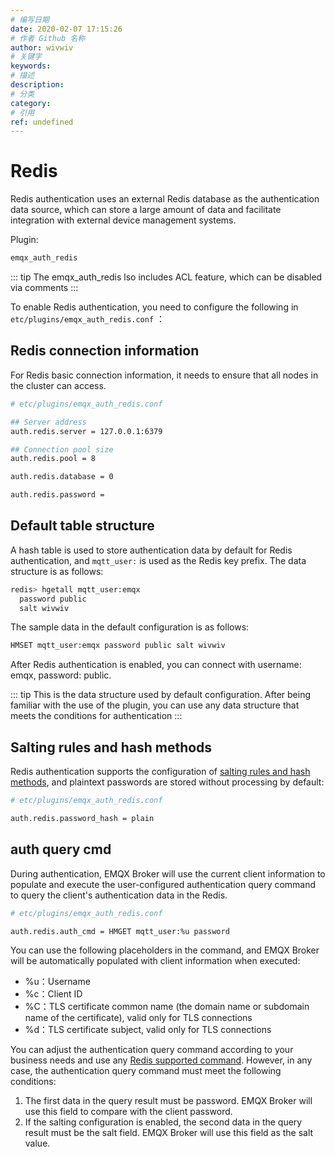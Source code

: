 ```yaml
---
# 编写日期
date: 2020-02-07 17:15:26
# 作者 Github 名称
author: wivwiv
# 关键字
keywords:
# 描述
description:
# 分类
category: 
# 引用
ref: undefined
---
```


# Redis

Redis authentication uses an external Redis database as the authentication data source, which can store a large amount of data and facilitate integration with external device management systems.

Plugin:

```bash
emqx_auth_redis
```

::: tip 
The emqx_auth_redis lso includes ACL feature, which can be disabled via comments
:::




To enable Redis authentication, you need to configure the following in `etc/plugins/emqx_auth_redis.conf` ：

## Redis connection information

For Redis basic connection information, it needs to ensure that all nodes in the cluster can access.

```bash
# etc/plugins/emqx_auth_redis.conf

## Server address
auth.redis.server = 127.0.0.1:6379

## Connection pool size
auth.redis.pool = 8

auth.redis.database = 0

auth.redis.password = 
```

## Default table structure

A hash table is used to store authentication data by default for Redis authentication, and `mqtt_user:` is used as the Redis key prefix. The data structure is as follows:

```bash
redis> hgetall mqtt_user:emqx
  password public
  salt wivwiv
```

The sample data in the default configuration is as follows:

```bash
HMSET mqtt_user:emqx password public salt wivwiv
```

After Redis  authentication is enabled, you can connect with username: emqx, password: public.

::: tip 
This is the data structure used by default configuration. After being familiar with the use of the plugin, you can use any data structure that meets the conditions for authentication
:::


## Salting rules and hash methods

Redis authentication supports the configuration of [salting rules and hash methods](./auth.md#password-salting-rules-and-hash-methods), and plaintext passwords are stored without processing by default:

```bash
# etc/plugins/emqx_auth_redis.conf

auth.redis.password_hash = plain
```


## auth query cmd

During authentication, EMQX Broker will use the current client information to populate and execute the user-configured authentication query command to query the client's authentication data in the Redis.

```bash
# etc/plugins/emqx_auth_redis.conf

auth.redis.auth_cmd = HMGET mqtt_user:%u password
```

You can use the following placeholders in the command, and EMQX Broker will be automatically populated with client information when executed:

- %u：Username
- %c：Client ID
- %C：TLS certificate common name (the domain name or subdomain name of the certificate), valid only for TLS connections
- %d：TLS certificate subject, valid only for TLS connections

You can adjust the authentication query command according to your business needs and use any  [Redis supported command](http://redisdoc.com/index.html). However, in any case, the authentication query command must meet the following conditions:

1. The first data in the query result must be password. EMQX Broker will use this field to compare with the client password.
2. If the salting configuration is enabled, the second data in the query result must be the salt field. EMQX Broker will use this field as the salt value.



